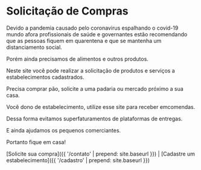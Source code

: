 # Solicitação de Compras

Devido a pandemia causado pelo coronavirus espalhando o covid-19 mundo afora profissionais de saúde e governantes estão recomendando que as pessoas fiquem em quarentena e que se mantenha um distanciamento social.

Porém ainda precisamos de alimentos e outros produtos.

Neste site você pode realizar a solicitação de produtos e serviços a estabelecimentos cadastrados.

Precisa comprar pão, solicite a uma padaria ou mercado próximo a sua casa.

Você dono de estabelecimento, utilize esse site para receber emcomendas.

Dessa forma evitamos superfaturamentos de plataformas de entregas.

E ainda ajudamos os pequenos comerciantes.

Portanto fique em casa!

[Solicite sua compra]({{ '/contato' | prepend: site.baseurl }}) | [Cadastre um estabelecimento]({{ '/cadastro' | prepend: site.baseurl }})
